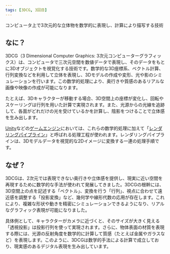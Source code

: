 ```yaml
---
tags: [3DCG, 3回目]
---
```


コンピュータ上で3次元的な立体物を数学的に表現し、計算により描写する技術

## なに？

3DCG（3 Dimensional Computer Graphics: 3次元コンピューターグラフィックス）は、コンピュータで三次元空間を数値データで表現し、そのデータをもとに3Dオブジェクトを視覚化する技術です。数学的な3D座標系、ベクトル計算、行列変換などを利用して立体を表現し、3Dモデルの作成や変形、光や影のシミュレーションを行います。この数学的処理により、奥行きや質感のあるリアルな画像や映像の作成が可能になります。

たとえば、3Dキャラクターが移動する場合、3D空間上の座標が変化し、回転やスケーリングは行列を用いた計算で実現されます。また、光源からの光線を追跡して、各面がどれだけの光を受けているかを計算し、陰影をつけることで立体感を生み出します。

[Unity](/docs/索引/STU/Unity)などの[ゲームエンジン](/docs/索引/か行/ゲームエンジン)においては、これらの数学的処理に加えて「[レンダリングパイプライン](/docs/索引/ら行/レンダリングパイプライン)」と呼ばれる処理工程が使われます。レンダリングパイプラインは、3Dモデルデータを視覚的な2Dイメージに変換する一連の処理手順です。

## なぜ？

3DCGは、2次元では表現できない奥行きや立体感を提供し、現実に近い空間を再現するために数学的な手法が使われて発展してきました。3DCGの根幹には、3D空間上の点を記述する「ベクトル」、変換を行う「行列」、視点に合わせて遠近感を調整する「投影変換」など、幾何学や線形代数の応用が存在します。これにより、複雑な形状や動きを精密にシミュレーションできるようになり、リアルなグラフィック表現が可能になりました。

具体例として、キャラクターがカメラに近づくと、そのサイズが大きく見える「透視投影」は投影行列を使って実現されます。さらに、物体表面の材質を表現する際には、光源の反射角度を数学的に計算して質感（たとえば金属やガラスなど）を表現します。このように、3DCGは数学的手法による計算で成立しており、現実感のあるデジタル表現を生み出しています。
